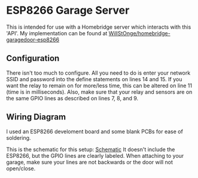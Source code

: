 # ESP8266 Garage Server

This is intended for use with a Homebridge server which interacts with this 'API'. My implementation can be found at [WillStOnge/homebridge-garagedoor-esp8266](https://github.com/WillStOnge/homebridge-garagedoor-esp8266)

## Configuration
There isn't too much to configure. All you need to do is enter your network SSID and password into the define statements on lines 14 and 15. If you want the relay to remain on for more/less time, this can be altered on line 11 (time is in milliseconds). Also, make sure that your relay and sensors are on the same GPIO lines as described on lines 7, 8, and 9.

## Wiring Diagram
I used an ESP8266 develoment board and some blank PCBs for ease of soldering.


This is the schematic for this setup:
[Schematic](images/schematic.png)
It doesn't include the ESP8266, but the GPIO lines are clearly labeled. When attaching to your garage, make sure your lines are not backwards or the door will not open/close.

